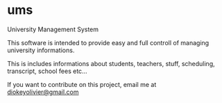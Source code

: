 ums
===

University Management System

This software is intended to provide easy and full controll of managing university informations.

This is includes informations about students, teachers, stuff, scheduling, transcript, school fees etc...

If you want to contribute on this project, email me at diokeyolivier@gmail.com
